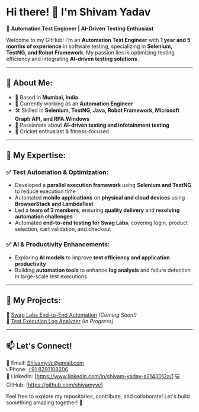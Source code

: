 # Hi there! 👋 I'm Shivam Yadav

🚀 **Automation Test Engineer | AI-Driven Testing Enthusiast**

Welcome to my GitHub! I'm an **Automation Test Engineer** with **1 year and 5 months of experience** in software testing, specializing in **Selenium, TestNG, and Robot Framework**. My passion lies in optimizing testing efficiency and integrating **AI-driven testing solutions**.

---

## 🔹 About Me:
- 📍 Based in **Mumbai, India**
- 💼 Currently working as an **Automation Engineer**
- 🛠️ Skilled in **Selenium, TestNG, Java, Robot Framework, Microsoft Graph API, and RPA.Windows**
- 🤖 Passionate about **AI-driven testing and infotainment testing**
- 🏏 Cricket enthusiast & fitness-focused

---

## 🔹 My Expertise:
### ✅ **Test Automation & Optimization:**
- Developed a **parallel execution framework** using **Selenium and TestNG** to reduce execution time
- Automated **mobile applications** on **physical and cloud devices** using **BrowserStack and LambdaTest**
- Led a **team of 3 members**, ensuring **quality delivery** and **resolving automation challenges**
- Automated **end-to-end testing for Swag Labs**, covering login, product selection, cart validation, and checkout

### ✅ **AI & Productivity Enhancements:**
- Exploring **AI models** to improve **test efficiency and application productivity**
- Building **automation tools** to enhance **log analysis** and failure detection in large-scale test executions


---

## 🔹 My Projects:
🔹 [Swag Labs End-to-End Automation](#) *(Coming Soon!)*  
🔹 [Test Execution Log Analyzer](#) *(In Progress)*  

---

## 📫 **Let's Connect!**
📧 Email: [Shivamyvc@gmail.com](mailto:Shivamyvc@gmail.com)  
📞 Phone: [+91 8291108206](tel:+918291108206)  
💼 LinkedIn: [https://www.linkedin.com/in/shivam-yadav-a2143012a/] 
💻 GitHub: [https://github.com/shivamyvc]

Feel free to explore my repositories, contribute, and collaborate! Let's build something amazing together! 🚀

